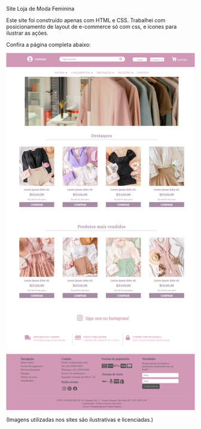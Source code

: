 Site Loja de Moda Feminina

Este site foi construído apenas com HTML e CSS. Trabalhei com posicionamento de layout de e-commerce só com css, e icones para ilustrar as ações.

Confira a página completa abaixo:

![](../women-fashion-store/img/women-fashion-store.png)

(Imagens utilizadas nos sites são ilustrativas e licenciadas.)